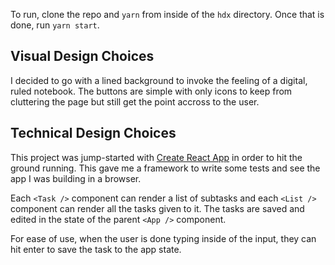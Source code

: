 To run, clone the repo and `yarn` from inside of the `hdx` directory. Once that is done, run `yarn start`.

## Visual Design Choices

  I decided to go with a lined background to invoke the feeling of a digital, ruled notebook. The buttons are simple with only icons to keep from cluttering the page but still get the point accross to the user.

## Technical Design Choices

  This project was jump-started with [Create React App](https://github.com/facebook/create-react-app) in order to hit the ground running. This gave me a framework to write some tests and see the app I was building in a browser.

  Each `<Task />` component can render a list of subtasks and each `<List />` component can render all the tasks given to it. The tasks are saved and edited in the state of the parent `<App />` component.

  For ease of use, when the user is done typing inside of the input, they can hit enter to save the task to the app state.

